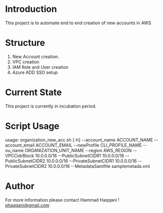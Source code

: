 # Introduction 
This project is to automate end to end creation of new accounts in AWS

# Structure

1.	New Account creation.
2.	VPC creation
3.	IAM Role and User creation
4.	Azure ADD SSO setup

# Current State
This project is currently in incubation period.


# Script Usage

usage: organization_new_acc.sh [-h] --account_name ACCOUNT_NAME
                                      --account_email ACCOUNT_EMAIL
                                      --newProfile CLI_PROFILE_NAME
                                      --ou_name ORGANIZATION_UNIT_NAME
                                      --region AWS_REGION
                                      --VPCCidrBlock 10.0.0.0/16
                                      --PublicSubnetCIDR1 10.0.0.0/16
                                      --PublicSubnetCIDR2 10.0.0.0/16
                                      --PrivateSubnetCIDR1 10.0.0.0/16
                                      --PrivateSubnetCIDR2 10.0.0.0/16
                                      --MetadataSamlfile samplemetada.xml

# Author

For more information please contact Hammad Haqqani !
phaqqani@gmail.com




